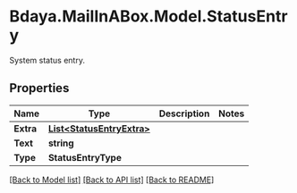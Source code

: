 # Bdaya.MailInABox.Model.StatusEntry
System status entry.

## Properties

Name | Type | Description | Notes
------------ | ------------- | ------------- | -------------
**Extra** | [**List&lt;StatusEntryExtra&gt;**](StatusEntryExtra.md) |  | 
**Text** | **string** |  | 
**Type** | **StatusEntryType** |  | 

[[Back to Model list]](../../README.md#documentation-for-models) [[Back to API list]](../../README.md#documentation-for-api-endpoints) [[Back to README]](../../README.md)

